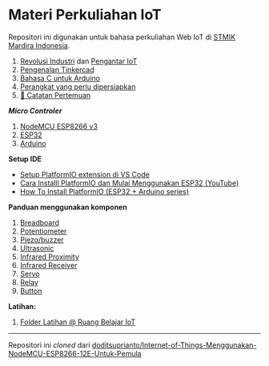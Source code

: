 # Materi Perkuliahan IoT

Repositori ini digunakan untuk bahasa perkuliahan Web IoT di [STMIK Mardira Indonesia](http://stmik-mi.ac.id/).

1.  [Revolusi Industri](revolusi-industri.md) dan [Pengantar IoT](pengantar-iot.md)
2.  [Pengenalan Tinkercad](tinkercad.md)
3.  [Bahasa C untuk Arduino](arduino-c.md)
4.  [Perangkat yang perlu dipersiapkan](persiapan-perangkat.md)
5.  [📝 Catatan Pertemuan](catatan-pertemuan.md)

**_Micro Controler_**
1. [NodeMCU ESP8266 v3](esp8266-nodemcu-intro.md)
2. [ESP32](esp32-intro.md)
3. [Arduino](arduino-intro.md)

**Setup IDE**
- [Setup PlatformIO extension di VS Code](platformio.md)
- [Cara Installl PlatformIO dan Mulai Menggunakan ESP32 (YouTube)](https://www.youtube.com/watch?v=jAl6a5tNwoI)
- [How To Install PlatformIO (ESP32 + Arduino series)](https://www.youtube.com/watch?v=5edPOlQQKmo)

**Panduan menggunakan komponen**
1. [Breadboard](komponen-breadboard.md)
2. [Potentiometer](komponen-potensiometer.md)
3. [Piezo/buzzer](komponen-piezo.md)
4. [Ultrasonic](komponen-ultrasonic.md)
5. [Infrared Proximity](komponen-ir-proximity.md)
6. [Infrared Receiver](komponen-ir-receiver.md)
7. [Servo](komponen-servo.md)
8. [Relay](komponen-relay.md)
9. [Button](komponen-button.md)

**Latihan:**
1. [Folder Latihan @ Ruang Belajar IoT](https://github.com/ruang-belajar/iot/tree/main/latihan)


---

Repositori ini _cloned_ dari [doditsuprianto/Internet-of-Things-Menggunakan-NodeMCU-ESP8266-12E-Untuk-Pemula](https://github.com/doditsuprianto/Internet-of-Things-Menggunakan-NodeMCU-ESP8266-12E-Untuk-Pemula) 
